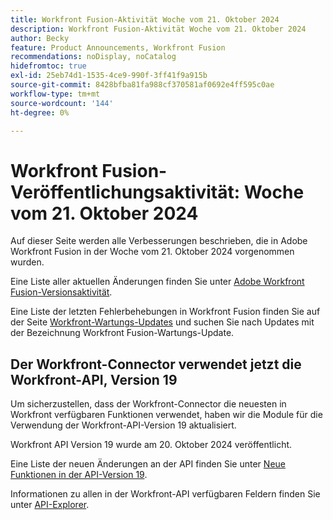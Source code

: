 ```yaml
---
title: Workfront Fusion-Aktivität Woche vom 21. Oktober 2024
description: Workfront Fusion-Aktivität Woche vom 21. Oktober 2024
author: Becky
feature: Product Announcements, Workfront Fusion
recommendations: noDisplay, noCatalog
hidefromtoc: true
exl-id: 25eb74d1-1535-4ce9-990f-3ff41f9a915b
source-git-commit: 8428bfba81fa988cf370581af0692e4ff595c0ae
workflow-type: tm+mt
source-wordcount: '144'
ht-degree: 0%

---
```


# Workfront Fusion-Veröffentlichungsaktivität: Woche vom 21. Oktober 2024

Auf dieser Seite werden alle Verbesserungen beschrieben, die in Adobe Workfront Fusion in der Woche vom 21. Oktober 2024 vorgenommen wurden.

Eine Liste aller aktuellen Änderungen finden Sie unter [Adobe Workfront Fusion-Versionsaktivität](../../../product-announcements/product-releases/fusion-release-activity/fusion-release-activity.md).

Eine Liste der letzten Fehlerbehebungen in Workfront Fusion finden Sie auf der Seite [Workfront-Wartungs-Updates](https://experienceleague.adobe.com/docs/workfront-known-issues/releases/current-updates.html) und suchen Sie nach Updates mit der Bezeichnung Workfront Fusion-Wartungs-Update.

## Der Workfront-Connector verwendet jetzt die Workfront-API, Version 19

Um sicherzustellen, dass der Workfront-Connector die neuesten in Workfront verfügbaren Funktionen verwendet, haben wir die Module für die Verwendung der Workfront-API-Version 19 aktualisiert.

Workfront API Version 19 wurde am 20. Oktober 2024 veröffentlicht.

Eine Liste der neuen Änderungen an der API finden Sie unter [Neue Funktionen in der API-Version 19](/help/quicksilver/wf-api/api/new-api-version-19.md).

Informationen zu allen in der Workfront-API verfügbaren Feldern finden Sie unter [API-Explorer](https://developer.adobe.com/workfront/api-explorer).

